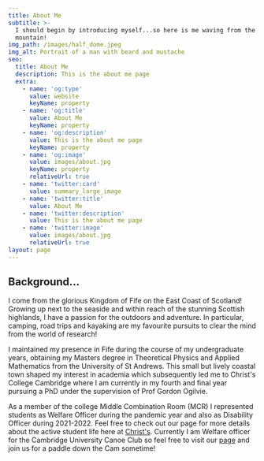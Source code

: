 ```yaml
---
title: About Me
subtitle: >-
  I should begin by introducing myself...so here is me waving from the side of a
  mountain!
img_path: /images/half_dome.jpeg
img_alt: Portrait of a man with beard and mustache
seo:
  title: About Me
  description: This is the about me page
  extra:
    - name: 'og:type'
      value: website
      keyName: property
    - name: 'og:title'
      value: About Me
      keyName: property
    - name: 'og:description'
      value: This is the about me page
      keyName: property
    - name: 'og:image'
      value: images/about.jpg
      keyName: property
      relativeUrl: true
    - name: 'twitter:card'
      value: summary_large_image
    - name: 'twitter:title'
      value: About Me
    - name: 'twitter:description'
      value: This is the about me page
    - name: 'twitter:image'
      value: images/about.jpg
      relativeUrl: true
layout: page
---
```

## Background...

I come from the glorious Kingdom of Fife on the East Coast of Scotland! Growing up next to the seaside and within reach of the stunning Scottish highlands, I have a passion for the outdoors and adventure. In particular, camping, road trips and kayaking are my favourite pursuits to clear the mind from the world of research!

I maintained my presence in Fife during the course of my undergraduate years, obtaining my Masters degree in Theoretical Physics and Applied Mathematics from the University of St Andrews. This small but lively coastal town shaped my interest in academia which subsequently led me to Christ's College Cambridge where I am currently in my fourth and final year pursuing a PhD under the supervision of Prof Gordon Ogilvie.

As a member of the college Middle Combination Room (MCR) I represented students as Welfare Officer during the pandemic year and also as Disability Officer during 2021-2022.  Feel free to check out our page for more details about the active student life here at [Christ's](http://www.christsmcr.co.uk/). Currently I am Welfare officer for the Cambridge University Canoe Club so feel free to visit our [page](https://www.cucanoe.co.uk/) and join us for a paddle down the Cam sometime! 
